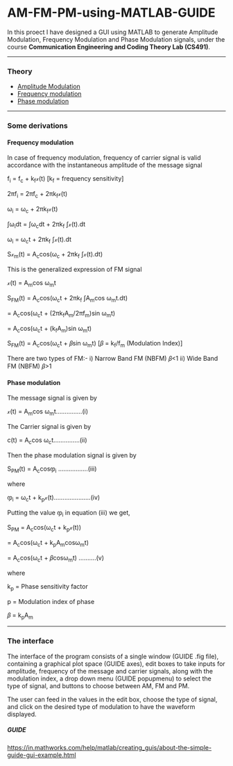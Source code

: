 # AM-FM-PM-using-MATLAB-GUIDE
In this proect I have designed a GUI using MATLAB to generate Amplitude Modulation, Frequency Modulation and Phase Modulation signals, under the course **Communication Engineering and Coding Theory Lab (CS491)**.

___

### Theory
- [Amplitude Modulation](https://en.wikipedia.org/wiki/Amplitude_modulation)
- [Frequency modulation](https://en.wikipedia.org/wiki/Frequency_modulation)
- [Phase modulation](https://en.wikipedia.org/wiki/Phase_modulation)

___

### Some derivations
#### Frequency modulation
In case of frequency modulation, frequency of carrier signal is valid accordance with the instantaneous amplitude of the message signal

f<sub>i</sub> = f<sub>c</sub> + k<sub>f</sub>𝓍(t)                   [k<sub>f</sub> = frequency sensitivity]

2πf<sub>i</sub> = 2πf<sub>c</sub> + 2πk<sub>f</sub>𝓍(t)

ω<sub>i</sub> = ω<sub>c</sub> + 2πk<sub>f</sub>𝓍(t)

∫ω<sub>i</sub>dt = ∫ω<sub>c</sub>dt + 2πk<sub>f</sub> ∫𝓍(t).dt

ω<sub>i</sub> = ω<sub>c</sub>t + 2πk<sub>f</sub> ∫𝓍(t).dt

S𝓍<sub>m</sub>(t) = A<sub>c</sub>cos(ω<sub>c</sub> + 2πk<sub>f</sub>  ∫𝓍(t).dt)

This is the generalized expression of FM signal

𝓍(t) = A<sub>m</sub>cos ω<sub>m</sub>t

S<sub>FM</sub>(t) = A<sub>c</sub>cos(ω<sub>c</sub>t + 2πk<sub>f</sub> ∫A<sub>m</sub>cos ω<sub>m</sub>t.dt)

= A<sub>c</sub>cos(ω<sub>c</sub>t + (2πk<sub>f</sub>A<sub>m</sub>/2πf<sub>m</sub>)sin ω<sub>m</sub>t)

= A<sub>c</sub>cos(ω<sub>c</sub>t + (k<sub>f</sub>A<sub>m</sub>)sin ω<sub>m</sub>t)
                  
S<sub>FM</sub>(t) = A<sub>c</sub>cos(ω<sub>c</sub>t + 𝛽sin ω<sub>m</sub>t)        [𝛽 = k<sub>f</sub>/f<sub>m</sub> (Modulation Index)]

There are two types of FM:-
    i) Narrow Band FM (NBFM) 𝛽<1
    ii) Wide Band FM (NBFM) 𝛽>1

#### Phase modulation
The message signal is given by

𝓍(t) = A<sub>m</sub>cos ω<sub>m</sub>t……………(i)

The Carrier signal is given by

c(t) = A<sub>c</sub>cos ω<sub>c</sub>t……………(ii)

Then the phase modulation signal is given by 

S<sub>PM</sub>(t) = A<sub>c</sub>cosჶ<sub>i</sub> ……………..(iii)

where

ჶ<sub>i</sub>  = ω<sub>c</sub>t + k<sub>p</sub>𝓍(t).....................(iv)

Putting the value ჶ<sub>i</sub> in equation (iii) we get,

S<sub>PM</sub> = A<sub>c</sub>cos(ω<sub>c</sub>t + k<sub>p</sub>𝓍(t))

= A<sub>c</sub>cos(ω<sub>c</sub>t + k<sub>p</sub>A<sub>m</sub>cosω<sub>m</sub>t)

= A<sub>c</sub>cos(ω<sub>c</sub>t + 𝛽cosω<sub>m</sub>t) ……….(v)

where

k<sub>p</sub> = Phase sensitivity factor

p = Modulation index of phase

𝛽 = k<sub>p</sub>A<sub>m</sub>
___


### The interface
The interface of the program consists of a single window (GUIDE .fig file), containing a graphical plot space (GUIDE axes), edit boxes to take inputs for amplitude, frequency of the message and carrier signals, along with the modulation index, a drop down menu (GUIDE popupmenu) to select the type of signal, and buttons to choose between AM, FM and PM.

The user can feed in the values in the edit box, choose the type of signal, and click on the desired type of modulation to have the waveform displayed.

##### GUIDE
https://in.mathworks.com/help/matlab/creating_guis/about-the-simple-guide-gui-example.html
